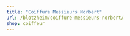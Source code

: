 ```yaml
---
title: "Coiffure Messieurs Norbert"
url: /blotzheim/coiffure-messieurs-norbert/
shop: coiffeur
---
```

